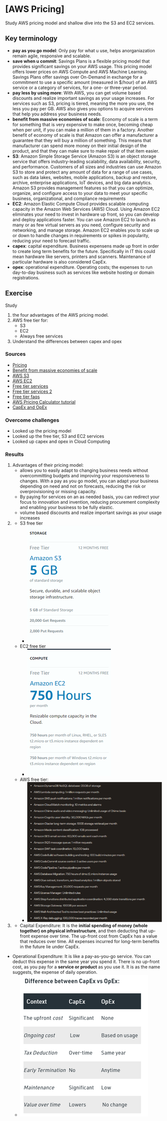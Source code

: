 # [AWS Pricing]
Study AWS pricing model and shallow dive into the S3 and EC2 services.

## Key terminology
- **pay as you go model**: Only pay for what u use, helps anorganiazation remain agile, responsive and scalable. 
- **save when u commit**: Savings Plans is a flexible pricing model that provides significant savings on your AWS usage. This pricing model offers lower prices on AWS Compute and AWS Machine Learning. Savings Plans offer savings over On-Demand in exchange for a commitment to use a specific amount (measured in $/hour) of an AWS service or a category of services, for a one- or three-year period.
- **pay less by using more**: With AWS, you can get volume based discounts and realize important savings as your usage increases. For services such as S3, pricing is tiered, meaning the more you use, the less you pay per GB. AWS also gives you options to acquire services that help you address your business needs.
- **benefit from massive economies of scale**: Economy of scale is a term for something that is very expensive to make once, becoming cheap when per unit, if you can make a million of them in a factory. Another benefit of economy of scale is that Amazon can offer a manufacturer a guarantee that they will buy a million of something. This means that manufacturer can spend more money on their initial design of the product, and that they can make sure to make repair of that item easier. 
- **S3**: Amazon Simple Storage Service (Amazon S3) is an object storage service that offers industry-leading scalability, data availability, security, and performance. Customers of all sizes and industries can use Amazon S3 to store and protect any amount of data for a range of use cases, such as data lakes, websites, mobile applications, backup and restore, archive, enterprise applications, IoT devices, and big data analytics. Amazon S3 provides management features so that you can optimize, organize, and configure access to your data to meet your specific business, organizational, and compliance requirements
- **EC2**: Amazon Elastic Compute Cloud provides scalable computing capacity in the Amazon Web Services (AWS) Cloud. Using Amazon EC2 eliminates your need to invest in hardware up front, so you can develop and deploy applications faster. You can use Amazon EC2 to launch as many or as few virtual servers as you need, configure security and networking, and manage storage. Amazon EC2 enables you to scale up or down to handle changes in requirements or spikes in popularity, reducing your need to forecast traffic.
- **capex**: capital expenditure. Business expensens made up front in order to create long term benefits for the future. Specifically in IT this could mean hardware like servers, printers and scanners. Maintenance of particular hardware is also considered CapEx.
- **opex**: operational expenditure. Operating costs; the expenses to run day-to-day business such as services like website hosting or domain registrations. 

## Exercise
Study 
1. the four advantages of the AWS pricing model.
2. AWS free tier for:
   - S3
   - EC2
   - Always free services
3. Understand the differences between capex and opex

### Sources
- [Pricing](https://aws.amazon.com/pricing/)
- [Benefit from massive economies of scale](https://acloudguru.com/forums/aws-certified-cloud-practitioner/benefit-from-massive-economies-of-scale-can-someone-explain-this-to-me-in-more-detail-please)
- [AWS S3](https://www.youtube.com/watch?v=77lMCiiMilo)
- [AWS EC2](https://www.youtube.com/watch?v=TsRBftzZsQo)
- [Free tier services](https://aws.amazon.com/free/?all-free-tier.sort-by=item.additionalFields.SortRank&all-free-tier.sort-order=asc&awsf.Free%20Tier%20Types=tier%23always-free&awsf.Free%20Tier%20Categories=*all&awsm.page-all-free-tier=3)
- [Free tier services 2](https://capiche.com/q/what-does-the-aws-free-tier-include)
- [Free tier faqs](https://aws.amazon.com/free/free-tier-faqs/)
- [AWS Pricing Calculator tutorial](https://www.youtube.com/watch?v=JWz4eCczCkQ)
- [CapEx and OpEx](https://www.youtube.com/watch?v=dLplo_mPc1Q)

### Overcome challenges
- Looked up the pricing model
- Looked up the free tier, S3 and EC2 services
- Looked up capex and opex in Cloud Computing

### Results
1. Advantages of their pricing model:  
   - allows you to easily adapt to changing business needs without overcommitting budgets and improving your responsiveness to changes. With a pay as you go model, you can adapt your business depending on need and not on forecasts, reducing the risk or overprovisioning or missing capacity.
   - By paying for services on an as needed basis, you can redirect your focus to innovation and invention, reducing procurement complexity and enabling your business to be fully elastic.
   - volume based discounts and realize important savings as your usage increases
2. - S3 free tier 
      - ![s3 free tier](../../00_includes/AWS/FreeTier_S3.png)
   - EC2 free tier 
     - ![EC2 free tier](../../00_includes/AWS/FreeTier_EC2.png)
   - AWS free tier: 
     - ![Free tier](../../00_includes/AWS/ForeverFree.png)
3. - Capital Expenditure: It is the **initial spending of money (whole together) on physical infrastructure**, and then deducting that up-front expense over time. The up-front cost from CapEx has a value that reduces over time. All expenses incurred for long-term benefits in the future lie under CapEx.
- Operational Expenditure: It is like a pay-as-you-go service. You can deduct this expense in the same year you spend it. There is no up-front cost, as you pay for a **service or product** as you use it. It is as the name suggests, the expense of daily operation.
  - ![differences capex and opex](../../00_includes/AWS/DifferenceCapexOpex.png)


